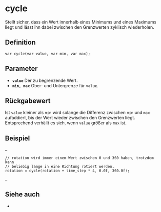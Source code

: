 # cycle
Stellt sicher, dass ein Wert innerhalb eines Minimums und eines Maximums liegt und lässt ihn dabei zwischen den Grenzwerten zyklisch wiederholen.

## Definition
```ack
var cycle(var value, var min, var max);
```

## Parameter
- **`value`**
  Der zu begrenzende Wert.
- **`min, max`**
  Ober- und Untergrenze für `value`.

## Rückgabewert
Ist `value` kleiner als `min` wird solange die Differenz zwischen `min` und `max` aufaddiert, bis der Wert wieder zwischen den Grenzwerten liegt. Entsprechend verhällt es sich, wenn `value` größer als `max` ist.

## Beispiel
```ack
…

// rotation wird immer einen Wert zwischen 0 und 360 haben, trotzdem kann
// beliebig lange in eine Richtung rotiert werden.
rotation = cycle(rotation + time_step * 4, 0.0f, 360.0f);

…
```

## Siehe auch
- 
